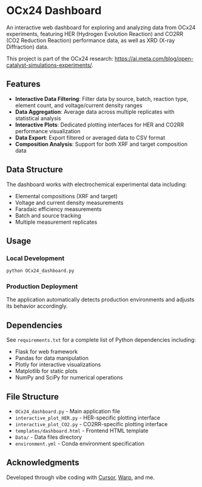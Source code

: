 # OCx24 Dashboard

An interactive web dashboard for exploring and analyzing  data from OCx24 experiments, featuring HER (Hydrogen Evolution Reaction) and CO2RR (CO2 Reduction Reaction) performance data, as well as XRD (X-ray Diffraction) data.

This project is part of the OCx24 research: https://ai.meta.com/blog/open-catalyst-simulations-experiments/.

## Features

- **Interactive Data Filtering**: Filter data by source, batch, reaction type, element count, and voltage/current density ranges
- **Data Aggregation**: Average data across multiple replicates with statistical analysis
- **Interactive Plots**: Dedicated plotting interfaces for HER and CO2RR performance visualization
- **Data Export**: Export filtered or averaged data to CSV format
- **Composition Analysis**: Support for both XRF and target composition data

## Data Structure

The dashboard works with electrochemical experimental data including:
- Elemental compositions (XRF and target)
- Voltage and current density measurements
- Faradaic efficiency measurements
- Batch and source tracking
- Multiple measurement replicates

## Usage

### Local Development
```bash
python OCx24_dashboard.py
```

### Production Deployment
The application automatically detects production environments and adjusts its behavior accordingly.

## Dependencies

See `requirements.txt` for a complete list of Python dependencies including:
- Flask for web framework
- Pandas for data manipulation
- Plotly for interactive visualizations
- Matplotlib for static plots
- NumPy and SciPy for numerical operations

## File Structure

- `OCx24_dashboard.py` - Main application file
- `interactive_plot_HER.py` - HER-specific plotting interface
- `interactive_plot_CO2.py` - CO2RR-specific plotting interface
- `templates/dashboard.html` - Frontend HTML template
- `Data/` - Data files directory
- `environment.yml` - Conda environment specification

## Acknowledgments

Developed through vibe coding with [Cursor](https://cursor.sh), [Warp](https://warp.dev), and me.


